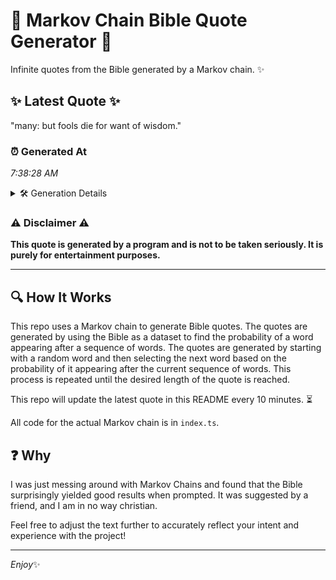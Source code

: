 # 📖 Markov Chain Bible Quote Generator 📖

Infinite quotes from the Bible generated by a Markov chain. ✨

## ✨ Latest Quote ✨
"many: but fools die for want of wisdom."

### ⏰ Generated At
*7:38:28 AM*

<details>
    <summary>🛠️ Generation Details</summary>
    <p>
        <strong>🌱 Seed:</strong> many:<br>
        <strong>🔄 Iterations:</strong> 7<br>
        <strong>📜 Context History:</strong><br>[ many: ]: but<br>[ many:, but ]: fools<br>[ many:, but, fools ]: die<br>[ many:, but, fools, die ]: for<br>[ many:, but, fools, die, for ]: want<br>[ many:, but, fools, die, for, want ]: of<br>[ but, fools, die, for, want, of ]: wisdom.<br>
    </p>
</details>

### ⚠️ Disclaimer ⚠️
**This quote is generated by a program and is not to be taken seriously. It is purely for entertainment purposes.**

---

## 🔍 How It Works

This repo uses a Markov chain to generate Bible quotes. The quotes are generated by using the Bible as a dataset to find the probability of a word appearing after a sequence of words. The quotes are generated by starting with a random word and then selecting the next word based on the probability of it appearing after the current sequence of words. This process is repeated until the desired length of the quote is reached.

This repo will update the latest quote in this README every 10 minutes. ⏳

All code for the actual Markov chain is in `index.ts`.

## ❓ Why

I was just messing around with Markov Chains and found that the Bible surprisingly yielded good results when prompted. 
It was suggested by a friend, and I am in no way christian.

Feel free to adjust the text further to accurately reflect your intent and experience with the project!

---

*Enjoy*✨
